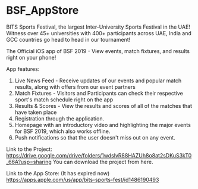 # BSF_AppStore
BITS Sports Festival, the largest Inter-University Sports Festival in the UAE! Witness over 45+ universities with 400+ participants across UAE, India and GCC countries go head to head in our tournament!

The Official iOS app of BSF 2019 - View events, match fixtures, and results right on your phone!

App features:

1) Live News Feed - Receive updates of our events and popular match results, along with offers from our event partners
2) Match Fixtures - Visitors and Participants can check their respective sport's match schedule right on the app
3) Results & Scores - View the results and scores of all of the matches that have taken place
4) Registration through the application.
5) Homepage with an introductory video and highlighting the major events for BSF 2019, which also works offline.
6) Push notifications so that the user doesn't miss out on any event.

Link to the Project:
https://drive.google.com/drive/folders/1wdslvR88HAZUh8o8at2sDKuS3kT0_66A?usp=sharing
You can download the project from here.

Link to the App Store: (It has expired now)
https://apps.apple.com/us/app/bits-sports-fest/id1486190493
